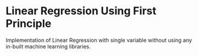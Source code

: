# Linear Regression Using First Principle
Implementation of Linear Regression with single variable without using any in-built machine learning libraries. 
